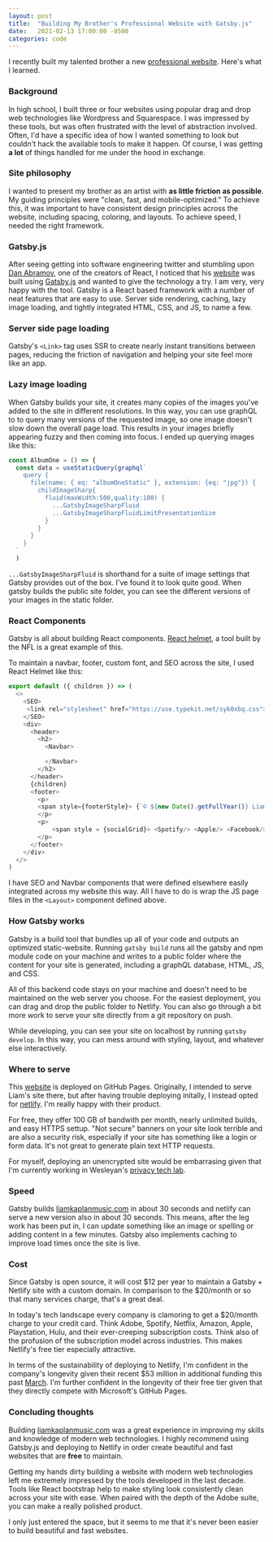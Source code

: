 ```yaml
---
layout: post
title:  "Building My Brother's Professional Website with Gatsby.js"
date:   2021-02-13 17:00:00 -0500
categories: code
---
```


I recently built my talented brother a new [professional website](https://liamkaplanmusic.com). Here's what I learned.

### Background

In high school, I built three or four websites using popular drag and drop web technologies like Wordpress and Squarespace. I was impressed by these tools, but was often frustrated with the level of abstraction involved. Often, I'd have a specific idea of how I wanted something to look but couldn't hack the available tools to make it happen. Of course, I was getting **a lot** of things handled for me under the hood in exchange.

### Site philosophy

I wanted to present my brother as an artist with **as little friction as possible**. My guiding principles were "clean, fast, and mobile-optimized." To achieve this, it was important to have consistent design principles across the website, including spacing, coloring, and layouts. To achieve speed, I needed the right framework.

### Gatsby.js

After seeing getting into software engineering twitter and stumbling upon [Dan Abramov](https://twitter.com/dan_abramov?ref_src=twsrc%5Egoogle%7Ctwcamp%5Eserp%7Ctwgr%5Eauthor), one of the creators of React, I noticed that his [website](https://overreacted.io/) was built using [Gatsby.js](https://www.gatsbyjs.com/) and wanted to give the technology a try. I am very, very happy with the tool. Gatsby is a React based framework with a number of neat features that are easy to use. Server side rendering, caching, lazy image loading, and tightly integrated HTML, CSS, and JS, to name a few.

### Server side page loading

Gatsby's `<Link>` tag uses SSR to create nearly instant transitions between pages, reducing the friction of navigation and helping your site feel more like an app.

### Lazy image loading

When Gatsby builds your site, it creates many copies of the images you've added to the site in different resolutions. In this way, you can use graphQL to to query many versions of the requested image, so one image doesn't slow down the overall page load. This results in your images briefly appearing fuzzy and then coming into focus. I ended up querying images like this:

```javascript
const AlbumOne = () => {
  const data = useStaticQuery(graphql`
    query {
      file(name: { eq: "albumOneStatic" }, extension: {eq: "jpg"}) {
        childImageSharp{
          fluid(maxWidth:500,quality:100) {
            ...GatsbyImageSharpFluid
            ...GatsbyImageSharpFluidLimitPresentationSize
          }
        }
      }
    }
  `
  )
```

`...GatsbyImageSharpFluid` is shorthand for a suite of image settings that Gatsby provides out of the box. I've found it to look quite good. When gatsby builds the public site folder, you can see the different versions of your images in the static folder.

### React Components

Gatsby is all about building React components. [React helmet](https://www.npmjs.com/package/react-helmet), a tool built by the NFL is a great example of this.

To maintain a navbar, footer, custom font, and SEO across the site, I used React Helmet like this:

```javascript
export default ({ children }) => (
  <>
    <SEO>
     <link rel="stylesheet" href="https://use.typekit.net/syk0xbq.css"></link>
    </SEO>
    <div>
      <header>
        <h2>
          <Navbar>

          </Navbar>
        </h2>
      </header>
      {children}
      <footer> 
        <p>
        <span style={footerStyle}> {`© ${new Date().getFullYear()} Liam Kaplan`} </span>
        </p>
        <p>
            <span style = {socialGrid}> <Spotify/> <Apple/> <Facebook/> </span>
        </p>
      </footer>
    </div>
  </>
)
```

I have SEO and Navbar components that were defined elsewhere easily integrated across my website this way. All I have to do is wrap the JS page files in the `<Layout>` component defined above.

### How Gatsby works

Gatsby is a build tool that bundles up all of your code and outputs an optimized static-website. Running `gatsby build` runs all the gatsby and npm module code on your machine and writes to a public folder where the content for your site is generated, including a graphQL database, HTML, JS, and CSS.

All of this backend code stays on your machine and doesn't need to be maintained on the web server you choose. For the easiest deployment, you can drag and drop the public folder to Netlify. You can also go through a bit more work to serve your site directly from a git repository on push. 

While developing, you can see your site on localhost by running `gatsby develop`. In this way, you can mess around with styling, layout, and whatever else interactively.

### Where to serve

This [website](https://owenmkaplan.com) is deployed on GitHub Pages. Originally, I intended to serve Liam's site there, but after having trouble deploying initally, I instead opted for [netlify](https://www.netlify.com). I'm really happy with their product. 

For free, they offer 100 GB of bandwith per month, nearly unlimited builds, and easy HTTPS settup. "Not secure" banners on your site look terrible and are also a security risk, especially if your site has something like a login or form data. It's not great to generate plain text HTTP requests. 

For myself, deploying an unencrypted site would be embarrasing given that I'm currently working in Wesleyan's [privacy tech lab](https://www.privacytechlab.org/).

### Speed

Gatsby builds [liamkaplanmusic.com](https://liamkaplanmusic.com) in about 30 seconds and netlify can serve a new version also in about 30 seconds. This means, after the leg work has been put in, I can update something like an image or spelling or adding content in a few minutes. Gatsby also implements caching to improve load times once the site is live.


### Cost

Since Gatsby is open source, it will cost $12 per year to maintain a Gatsby + Netlify site with a custom domain. In comparison to the $20/month or so that many services charge, that's a great deal.

In today's tech landscape every company is clamoring to get a $20/month charge to your credit card. Think Adobe, Spotify, Netflix, Amazon, Apple, Playstation, Hulu, and their ever-creeping subscription costs. Think also of the profusion of the subscription model across industries. This makes Netlify's free tier especially attractive. 

In terms of the sustainability of deploying to Netlify, I'm confident in the company's longevity given their recent $53 million in additional funding this past [March](https://news.crunchbase.com/news/investors-serve-up-53m-in-series-c-funding-to-web-dev-platform-netlify/). I'm further confident in the longevity of their free tier given that they directly compete with Microsoft's GitHub Pages.

### Concluding thoughts

Building [liamkaplanmusic.com](https://liamkaplanmusic.com) was a great experience in improving my skills and knowledge of modern web technologies. I highly recommend using Gatsby.js and deploying to Netlify in order create beautiful and fast websites that are **free** to maintain. 

Getting my hands dirty building a website with modern web technologies left me extremely impressed by the tools developed in the last decade. Tools like React bootstrap help to make styling look consistently clean across your site with ease. When paired with the depth of the Adobe suite, you can make a really polished product.

I only just entered the space, but it seems to me that it's never been easier to build beautiful and fast websites.